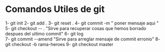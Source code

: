 # Comandos Utiles de git

1- git init 
2- git add .
3- git reset .
4- git commit -m " poner mensaje aqui "
5- git checkout -- .  "Sirve para recuperar cosas que hemos borrado despues del ultimo commit"
6- git log  
7- git commit --amend "Sirve para arreglar mensaje de commit erronio"
8- git checkout -b rama-heroes
9- git checkout master
